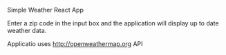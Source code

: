 Simple Weather React App

Enter a zip code in the input box and the application will display up to date weather data.

Applicatio uses http://openweathermap.org API

